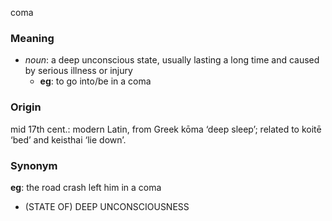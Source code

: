 coma
### Meaning
+ _noun_: a deep unconscious state, usually lasting a long time and caused by serious illness or injury
	+ __eg__: to go into/be in a coma

### Origin

mid 17th cent.: modern Latin, from Greek kōma ‘deep sleep’; related to koitē ‘bed’ and keisthai ‘lie down’.

### Synonym

__eg__: the road crash left him in a coma

+ (STATE OF) DEEP UNCONSCIOUSNESS


